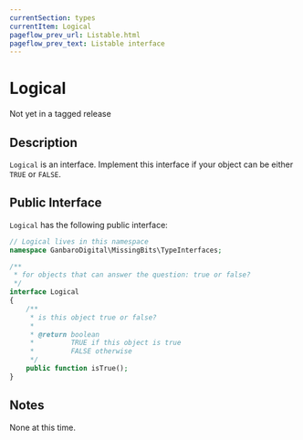 ```yaml
---
currentSection: types
currentItem: Logical
pageflow_prev_url: Listable.html
pageflow_prev_text: Listable interface
---
```


# Logical

<div class="callout warning">
Not yet in a tagged release
</div>

## Description

`Logical` is an interface. Implement this interface if your object can be either `TRUE` or `FALSE`.

## Public Interface

`Logical` has the following public interface:

```php
// Logical lives in this namespace
namespace GanbaroDigital\MissingBits\TypeInterfaces;

/**
 * for objects that can answer the question: true or false?
 */
interface Logical
{
    /**
     * is this object true or false?
     *
     * @return boolean
     *         TRUE if this object is true
     *         FALSE otherwise
     */
    public function isTrue();
}
```

## Notes

None at this time.
